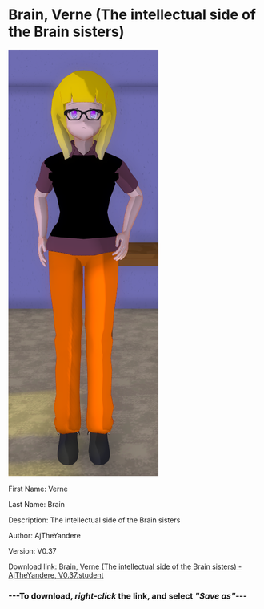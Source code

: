 # Brain, Verne (The intellectual side of the Brain sisters)

<img src = "https://raw.githubusercontent.com/Arbiter1223/Daigaku-Gurashi-Custom-Students/master/Students/Files/Brain%2C%20Verne%20(The%20intellectual%20side%20of%20the%20Brain%20sisters).png">

First Name: Verne

Last Name: Brain

Description: The intellectual side of the Brain sisters

Author: AjTheYandere

Version: V0.37

Download link: <a href="https://raw.githubusercontent.com/Arbiter1223/Daigaku-Gurashi-Custom-Students/master/Students/Files/Brain%2C%20Verne%20(The%20intellectual%20side%20of%20the%20Brain%20sisters)%20-%20AjTheYandere%2C%20V0.37.student">Brain, Verne (The intellectual side of the Brain sisters) - AjTheYandere, V0.37.student</a>

### ---**To download, _right-click_ the link, and select _"Save as"_**---
